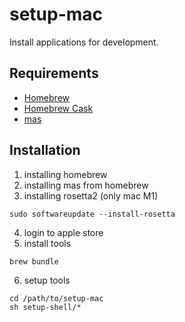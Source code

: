 # setup-mac

Install applications for development.

## Requirements

- [Homebrew](https://github.com/Homebrew/brew)
- [Homebrew Cask](https://github.com/Homebrew/homebrew-cask)
- [mas](https://github.com/mas-cli/mas)

## Installation

1. installing homebrew
2. installing mas from homebrew
3. installing rosetta2 (only mac M1)

```
sudo softwareupdate --install-rosetta
```

4. login to apple store
5. install tools

```
brew bundle
```

6. setup tools

```
cd /path/to/setup-mac
sh setup-shell/*
```